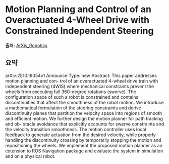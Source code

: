 # Motion Planning and Control of an Overactuated 4-Wheel Drive with Constrained Independent Steering

**출처:** [ArXiv_Robotics](https://arxiv.org/abs/2510.19054)

## 요약
arXiv:2510.19054v1 Announce Type: new
Abstract: This paper addresses motion planning and con- trol of an overactuated 4-wheel drive train with independent steering (4WIS) where mechanical constraints prevent the wheels from executing full 360-degree rotations (swerve). The configuration space of such a robot is constrained and contains discontinuities that affect the smoothness of the robot motion. We introduce a mathematical formulation of the steering constraints and derive discontinuity planes that partition the velocity space into regions of smooth and efficient motion. We further design the motion planner for path tracking and ob- stacle avoidance that explicitly accounts for swerve constraints and the velocity transition smoothness. The motion controller uses local feedback to generate actuation from the desired velocity, while properly handling the discontinuity crossing by temporarily stopping the motion and repositioning the wheels. We implement the proposed motion planner as an extension to ROS Navigation package and evaluate the system in simulation and on a physical robot.
